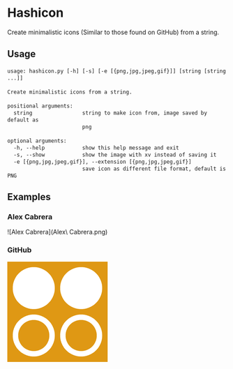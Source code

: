 # Hashicon

Create minimalistic icons (Similar to those found on GitHub) from a string.

## Usage

```
usage: hashicon.py [-h] [-s] [-e [{png,jpg,jpeg,gif}]] [string [string ...]]

Create minimalistic icons from a string.

positional arguments:
  string                string to make icon from, image saved by default as
                        png

optional arguments:
  -h, --help            show this help message and exit
  -s, --show            show the image with xv instead of saving it
  -e [{png,jpg,jpeg,gif}], --extension [{png,jpg,jpeg,gif}]
                        save icon as different file format, default is PNG
```

## Examples

### Alex Cabrera

![Alex Cabrera](Alex\ Cabrera.png)

### GitHub

![GitHub](GitHub.png)

